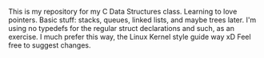 This is my repository for my C Data Structures class.
Learning to love pointers.
Basic stuff: stacks, queues, linked lists, and maybe trees later.
I'm using no typedefs for the regular struct declarations and such, as an exercise. I much prefer this way, the Linux Kernel style guide way xD
Feel free to suggest changes.
